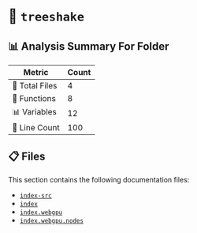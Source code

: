 # 📁 `treeshake`

## 📊 Analysis Summary For Folder

| Metric | Count |
|--------|-------|
| 📁 Total Files | 4 |
| 🔧 Functions | 8 |
| 📊 Variables | 12 |
| 🔢 Line Count | 100 |


## 📋 Files

This section contains the following documentation files:

- [`index-src`](./index-src.md)
- [`index`](./index.md)
- [`index.webgpu`](./index.webgpu.md)
- [`index.webgpu.nodes`](./index.webgpu.nodes.md)